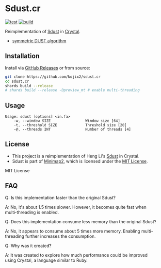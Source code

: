 # Sdust.cr

[![test](https://github.com/kojix2/sdust.cr/actions/workflows/test.yml/badge.svg)](https://github.com/kojix2/sdust.cr/actions/workflows/test.yml)
[![build](https://github.com/kojix2/sdust.cr/actions/workflows/build.yml/badge.svg)](https://github.com/kojix2/sdust.cr/actions/workflows/build.yml)

Reimplementation of [Sdust](https://github.com/lh3/sdust) in [Crystal](https://crystal-lang.org/).

- [symmetric DUST algorithm](https://pubmed.ncbi.nlm.nih.gov/16796549/)

## Installation

Install via [GitHub Releases](https://github.com/kojix2/sdust.cr/releases) or from source:

```sh
git clone https://github.com/kojix2/sdust.cr
cd sdust.cr
shards build --release
# shards build --release -Dpreview_mt # enable multi-threading
```

## Usage

```
Usage: sdust [options] <in.fa>
    -w, --window SIZE                Window size [64]
    -t, --threshold SIZE             Threshold size [20]
    -@, --threads INT                Number of threads [4]
```

## License

- This project is a reimplementation of Heng Li's [Sdust](https://github.com/lh3/sdust) in Crystal.
- Sdust is part of [Minimap2](https://github.com/lh3/minimap2), which is licensed under the [MIT License](https://github.com/lh3/minimap2/blob/master/LICENSE.txt).

MIT License

## FAQ

Q: Is this implementation faster than the original Sdust?

A: No, it's about 1.5 times slower. However, it becomes quite fast when multi-threading is enabled.

Q: Does this implementation consume less memory than the original Sdust?

A: No, it appears to consume about 5 times more memory. Enabling multi-threading further increases the consumption.

Q: Why was it created?

A: It was created to explore how much performance could be improved using Crystal, a language similar to Ruby.
